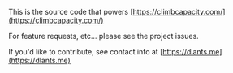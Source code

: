 This is the source code that powers [https://climbcapacity.com/](https://climbcapacity.com/)

For feature requests, etc... please see the project issues.

If you'd like to contribute, see contact info at [https://dlants.me](https://dlants.me)
